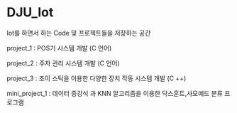 # DJU_Iot
Iot를 하면서 하는 Code 및 프로젝트들을 저장하는 공간

project_1 : POS기 시스템 개발 (C 언어)

project_2 : 주차 관리 시스템 개발 (C 언어)

project_3 : 조이 스틱을 이용한 다양한 장치 작동 시스템 개발 (C ++)

mini_project_1 : 데이터 증강식 과 KNN 알고리즘을 이용한 닥스훈트,사모예드 분류 프로그램
